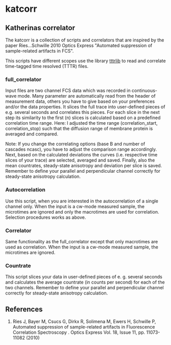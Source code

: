 # katcorr
## Katherinas correlator

The katcorr is a collection of scripts and correlators that are inspired by
the paper Ries...Schwille 2010 Optics Express "Automated suppression of
sample-related artifacts in FCS".

This scripts have different scopes use the library [tttrlib](https://github.com/Fluorescence-Tools/tttrlib) 
to read and correlate time-tagged time resolved (TTTR) files.


### full_correlator
Input files are two channel FCS data which was recorded in continuous-wave mode.
Many parameter are automatically read from the header of measurement data, 
others you have to give based on your preferences and/or the data properties.
It slices the full trace into user-defined pieces of e.g. several seconds and 
correlates this pieces. For each slice in the next step its similarity to the
first (n) slices is calculated based on a predefined correlation time range.
Here: I adjusted the time range (correlation_start, correlation_stop) such that 
the diffusion range of membrane protein is averaged and compared. 

Note: If you change the correlating options (base B and number of cascades
ncasc), you have to adjust the comparison range accordingly.
Next, based on the calculated deviations the curves (i.e. respective time 
slices of your trace) are selected, averaged and saved.
Finally, also the mean countrates, steady-state anisotropy and deviation per 
slice is saved. Remember to define your parallel and perpendicular channel
correctly for steady-state anisotropy calculation.

### Autocorrelation
Use this script, when you are interested in the autocorrelation of a single 
channel only. When the input is a cw-mode measured sample, the microtimes are
ignored and only the macrotimes are used for correlation. Selection
procedures works as above.

### Correlator
Same functionality as the full_correlator except that only macrotimes are used 
as correlation. When the input is a cw-mode measured sample, the microtimes
are ignored.

### Countrate
This script slices your data in user-defined pieces of e. g. several seconds 
and calculates the average countrate (in counts per second) for each of the
two channels. Remember to define your parallel and perpendicular channel 
correctly for steady-state anisotropy calculation.

## References

1.  Ries J, Bayer M, Csucs G, Dirkx R, Solimena M, Ewers H, Schwille P, 
Automated suppression of sample-related artifacts in Fluorescence Correlation 
Spectroscopy . Optics Express Vol. 18, Issue 11, pp. 11073-11082 (2010)

